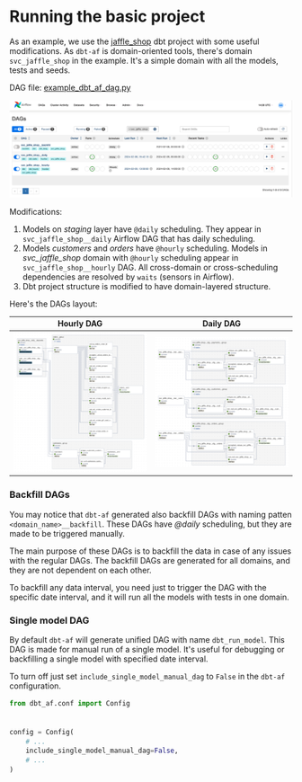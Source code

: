 # Running the basic project
As an example, we use the [jaffle_shop](https://github.com/dbt-labs/jaffle_shop) dbt project with some useful modifications.
As `dbt-af` is domain-oriented tools, there's domain `svc_jaffle_shop` in the example. It's a simple domain with all the models, tests and seeds.

DAG file: [example_dbt_af_dag.py](dags/example_dbt_af_dag.py)

![](../docs/static/svc_jaffle_shop_dags.png)

Modifications:
1. Models on _staging_ layer have `@daily` scheduling. They appear in `svc_jaffle_shop__daily` Airflow DAG that has daily scheduling.
2. Models _customers_ and _orders_ have `@hourly` scheduling. Models in _svc_jaffle_shop_ domain with `@hourly` scheduling appear in `svc_jaffle_shop__hourly` DAG. All cross-domain or cross-scheduling dependencies are resolved by `waits` (sensors in Airflow).
3. Dbt project structure is modified to have domain-layered structure.

Here's the DAGs layout:

|                     Hourly DAG                      |                      Daily DAG                      |
|:---------------------------------------------------:|:---------------------------------------------------:|
| ![](../docs/static/horly_basic_jaffle_shop_dag.png) | ![](../docs/static/daily_basic_jaffle_shop_dag.png) |

### Backfill DAGs
You may notice that `dbt-af` generated also backfill DAGs with naming patten `<domain_name>__backfill`. These DAGs have _@daily_ scheduling, but they are made to be triggered manually. 

The main purpose of these DAGs is to backfill the data in case of any issues with the regular DAGs. The backfill DAGs are generated for all domains, and they are not dependent on each other.

To backfill any data interval, you need just to trigger the DAG with the specific date interval, and it will run all the models with tests in one domain.

### Single model DAG
By default `dbt-af` will generate unified DAG with name `dbt_run_model`. This DAG is made for manual run of a single model. It's useful for debugging or backfilling a single model with specified date interval.

To turn off just set `include_single_model_manual_dag` to `False` in the `dbt-af` configuration.
```python
from dbt_af.conf import Config


config = Config(
    # ...
    include_single_model_manual_dag=False,
    # ...
)
```